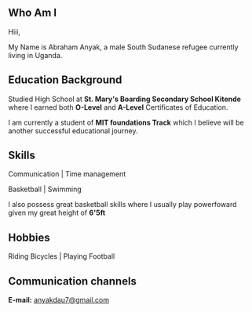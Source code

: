 ## Who Am I

Hiii,

My Name is Abraham Anyak, a male South Sudanese refugee currently living in Uganda.

## Education Background

Studied High School at **St. Mary's Boarding Secondary School Kitende** where I
earned both **O-Level** and **A-Level** Certificates of Education.

I am currently a student of **MIT foundations Track** which I believe will be another
 successful educational journey.

## Skills

Communication | Time management

Basketball | Swimming

I also possess great basketball skills where I usually play powerfoward
given my great height of **6'5ft**

## Hobbies

Riding Bicycles | Playing Football

## Communication channels

**E-mail:** [anyakdau7@gmail.com](mailto:anyakdau7@gmail.com)
